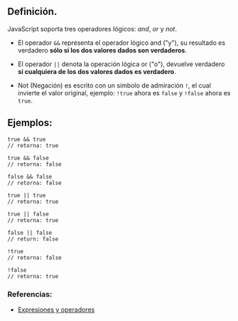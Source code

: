 ## Definición.

JavaScript soporta tres operadores lógicos: _and_, _or_ y _not_.

* El operador `&&` representa el operador lógico and ("y"), su resultado es verdadero **sólo si los dos valores dados son verdaderos**. 

* El operador `||` denota la operación lógica or ("o"), devuelve verdadero **si cualquiera de los dos valores dados es verdadero**. 

* Not (Negación) es escrito con un símbolo de admiración `!`, el cual invierte el valor original, ejemplo: `!true` ahora es `false` y `!false` ahora es `true`.

## Ejemplos:

```
true && true
// retorna: true

true && false
// retorna: false

false && false
// retorna: false

true || true
// retorna: true

true || false
// retorna: true

false || false
// return: false

!true
// retorna: false

!false
// retorna: true
```

### Referencias:
* [Expresiones y operadores](https://developer.mozilla.org/es/docs/Web/JavaScript/Guide/Expressions_and_Operators)